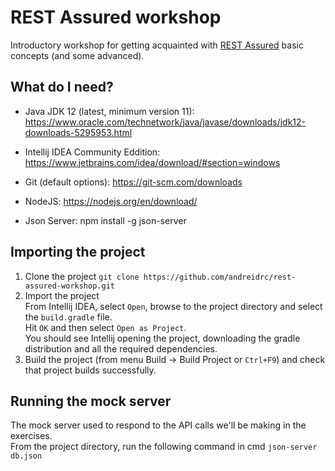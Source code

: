 # REST Assured workshop
Introductory workshop for getting acquainted with [REST Assured](http://rest-assured.io/) basic concepts (and some advanced).


## What do I need?
- Java JDK 12 (latest, minimum version 11):
    https://www.oracle.com/technetwork/java/javase/downloads/jdk12-downloads-5295953.html
    
- Intellij IDEA Community Eddition:
    https://www.jetbrains.com/idea/download/#section=windows
    
- Git (default options):
    https://git-scm.com/downloads
    
- NodeJS:
    https://nodejs.org/en/download/

- Json Server:
    npm install -g json-server

## Importing the project
1. Clone the project
`git clone https://github.com/andreidrc/rest-assured-workshop.git`
2. Import the project  
From Intellij IDEA, select `Open`, browse to the project directory and select the `build.gradle` file.  
Hit `OK` and then select `Open as Project`.  
You should see Intellij opening the project, downloading the gradle distribution and all the required dependencies.
3. Build the project (from menu Build -> Build Project or `Ctrl+F9`) and check that project builds successfully.

## Running the mock server
The mock server used to respond to the API calls we'll be making in the exercises.  
From the project directory, run the following command in cmd `json-server db.json`
